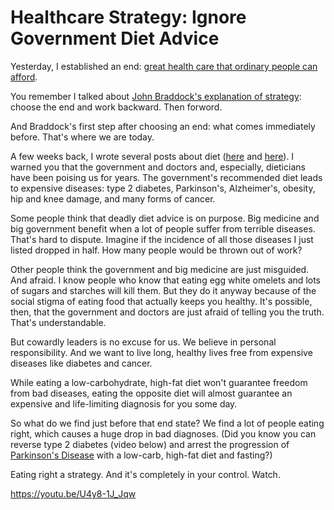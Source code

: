 # Healthcare Strategy: Ignore Government Diet Advice

Yesterday, I established an end: [great health care that ordinary people can afford](https://hennessysview.com/2017/03/20/healthcare-strategy-beats-hyperventilating/).

You remember I talked about [John Braddock's explanation of strategy](https://www.spysguide.com/single-post/2016/12/28/The-First-Step-Of-Strategy): choose the end and work backward. Then forword.

And Braddock's first step after choosing an end: what comes immediately before. That's where we are today.

A few weeks back, I wrote several posts about diet ([here](https://hennessysview.com/2017/02/08/government-diet-makes-you-fat-and-kills-you/) and [here](https://hennessysview.com/2017/02/05/why-are-you-letting-your-doctor-kill-you/)). I warned you that the government and doctors and, especially, dieticians have been poising us for years. The government's recommended diet leads to expensive diseases: type 2 diabetes, Parkinson's, Alzheimer's, obesity, hip and knee damage, and many forms of cancer.

Some people think that deadly diet advice is on purpose. Big medicine and big government benefit when a lot of people suffer from terrible diseases. That's hard to dispute. Imagine if the incidence of all those diseases I just listed dropped in half. How many people would be thrown out of work?

Other people think the government and big medicine are just misguided. And afraid. I know people who know that eating egg white omelets and lots of sugars and starches will kill them. But they do it anyway because of the social stigma of eating food that actually keeps you healthy. It's possible, then, that the government and doctors are just afraid of telling you the truth. That's understandable.

But cowardly leaders is no excuse for us. We believe in personal responsibility. And we want to live long, healthy lives free from expensive diseases like diabetes and cancer.

While eating a low-carbohydrate, high-fat diet won't guarantee freedom from bad diseases, eating the opposite diet will almost guarantee an expensive and life-limiting diagnosis for you some day.

So what do we find just before that end state? We find a lot of people eating right, which causes a huge drop in bad diagnoses. (Did you know you can reverse type 2 diabetes (video below) and arrest the progression of [Parkinson's Disease](https://www.ncbi.nlm.nih.gov/pmc/articles/PMC2367001/) with a low-carb, high-fat diet and fasting?)

Eating right a strategy. And it's completely in your control. Watch.

https://youtu.be/U4y8-1J_Jqw